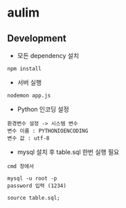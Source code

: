 # aulim

## Development
- 모든 dependency 설치
```
npm install
```

- 서버 실행
```
nodemon app.js
```

- Python 인코딩 설정
```
환경변수 설정 -> 시스템 변수
변수 이름 : PYTHONIOENCODING
변수 값 : utf-8
```

- mysql 설치 후 table.sql 한번 실행 필요

```
cmd 창에서

mysql -u root -p
password 입력 (1234)

source table.sql;
```